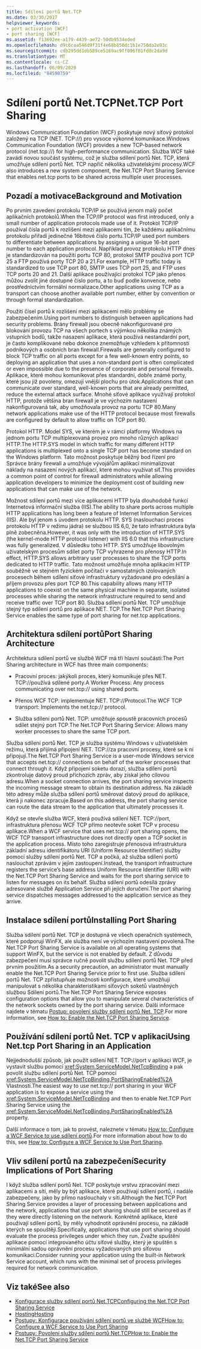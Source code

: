 ```yaml
---
title: Sdílení portů Net.TCP
ms.date: 03/30/2017
helpviewer_keywords:
- port activation [WCF]
- port sharing [WCF]
ms.assetid: f13692ee-a179-4439-ae72-50db9534eded
ms.openlocfilehash: d9c6caa546d9f31f4e68b850dc1b1e750da2e93c
ms.sourcegitcommit: cdb295dd1db589ce5169ac9ff096f01fd0c2da9d
ms.translationtype: MT
ms.contentlocale: cs-CZ
ms.lasthandoff: 06/09/2020
ms.locfileid: "84598759"
---
```

# <a name="nettcp-port-sharing"></a><span data-ttu-id="26b39-102">Sdílení portů Net.TCP</span><span class="sxs-lookup"><span data-stu-id="26b39-102">Net.TCP Port Sharing</span></span>
<span data-ttu-id="26b39-103">Windows Communication Foundation (WCF) poskytuje nový síťový protokol založený na TCP (NET. TCP://) pro vysoce výkonné komunikace.</span><span class="sxs-lookup"><span data-stu-id="26b39-103">Windows Communication Foundation (WCF) provides a new TCP-based network protocol (net.tcp://) for high-performance communication.</span></span> <span data-ttu-id="26b39-104">Služba WCF také zavádí novou součást systému, což je služba sdílení portů Net. TCP, která umožňuje sdílení portů Net. TCP napříč několika uživatelskými procesy.</span><span class="sxs-lookup"><span data-stu-id="26b39-104">WCF also introduces a new system component, the Net.TCP Port Sharing Service that enables net.tcp ports to be shared across multiple user processes.</span></span>  
  
## <a name="background-and-motivation"></a><span data-ttu-id="26b39-105">Pozadí a motivace</span><span class="sxs-lookup"><span data-stu-id="26b39-105">Background and Motivation</span></span>  
 <span data-ttu-id="26b39-106">Po prvním zavedení protokolu TCP/IP se používá jenom malý počet aplikačních protokolů.</span><span class="sxs-lookup"><span data-stu-id="26b39-106">When the TCP/IP protocol was first introduced, only a small number of application protocols made use of it.</span></span> <span data-ttu-id="26b39-107">Protokol TCP/IP používal čísla portů k rozlišení mezi aplikacemi tím, že každému aplikačnímu protokolu přiřadí jedinečné 16bitové číslo portu.</span><span class="sxs-lookup"><span data-stu-id="26b39-107">TCP/IP used port numbers to differentiate between applications by assigning a unique 16-bit port number to each application protocol.</span></span> <span data-ttu-id="26b39-108">Například provoz protokolu HTTP dnes je standardizován na použití portu TCP 80, protokol SMTP používá port TCP 25 a FTP používá porty TCP 20 a 21.</span><span class="sxs-lookup"><span data-stu-id="26b39-108">For example, HTTP traffic today is standardized to use TCP port 80, SMTP uses TCP port 25, and FTP uses TCP ports 20 and 21.</span></span> <span data-ttu-id="26b39-109">Další aplikace používající protokol TCP jako přenos můžou zvolit jiné dostupné číslo portu, a to buď podle konvence, nebo prostřednictvím formální normalizace.</span><span class="sxs-lookup"><span data-stu-id="26b39-109">Other applications using TCP as a transport can choose another available port number, either by convention or through formal standardization.</span></span>  
  
 <span data-ttu-id="26b39-110">Použití čísel portů k rozlišení mezi aplikacemi mělo problémy se zabezpečením.</span><span class="sxs-lookup"><span data-stu-id="26b39-110">Using port numbers to distinguish between applications had security problems.</span></span> <span data-ttu-id="26b39-111">Brány firewall jsou obecně nakonfigurované pro blokování provozu TCP na všech portech s výjimkou několika známých vstupních bodů, takže nasazení aplikace, která používá nestandardní port, je často komplikované nebo dokonce znemožňuje vzhledem k přítomnosti podnikových a osobních bran firewall.</span><span class="sxs-lookup"><span data-stu-id="26b39-111">Firewalls are generally configured to block TCP traffic on all ports except for a few well-known entry points, so deploying an application that uses a non-standard port is often complicated or even impossible due to the presence of corporate and personal firewalls.</span></span> <span data-ttu-id="26b39-112">Aplikace, které mohou komunikovat přes standardní, dobře známé porty, které jsou již povoleny, omezují vnější plochu pro útok.</span><span class="sxs-lookup"><span data-stu-id="26b39-112">Applications that can communicate over standard, well-known ports that are already permitted, reduce the external attack surface.</span></span> <span data-ttu-id="26b39-113">Mnohé síťové aplikace využívají protokol HTTP, protože většina bran firewall je ve výchozím nastavení nakonfigurovaná tak, aby umožňovala provoz na portu TCP 80.</span><span class="sxs-lookup"><span data-stu-id="26b39-113">Many network applications make use of the HTTP protocol because most firewalls are configured by default to allow traffic on TCP port 80.</span></span>  
  
 <span data-ttu-id="26b39-114">Protokol HTTP. Model SYS, ve kterém je v rámci platformy Windows na jednom portu TCP multiplexovaná provoz pro mnoho různých aplikací HTTP.</span><span class="sxs-lookup"><span data-stu-id="26b39-114">The HTTP.SYS model in which traffic for many different HTTP applications is multiplexed onto a single TCP port has become standard on the Windows platform.</span></span> <span data-ttu-id="26b39-115">Tato možnost poskytuje běžný bod řízení pro Správce brány firewall a umožňuje vývojářům aplikací minimalizovat náklady na nasazení nových aplikací, které mohou využívat síť.</span><span class="sxs-lookup"><span data-stu-id="26b39-115">This provides a common point of control for firewall administrators while allowing application developers to minimize the deployment cost of building new applications that can make use of the network.</span></span>  
  
 <span data-ttu-id="26b39-116">Možnost sdílení portů mezi více aplikacemi HTTP byla dlouhodobě funkcí Internetová informační služba (IIS).</span><span class="sxs-lookup"><span data-stu-id="26b39-116">The ability to share ports across multiple HTTP applications has long been a feature of Internet Information Services (IIS).</span></span> <span data-ttu-id="26b39-117">Ale byl jenom s úvodem protokolu HTTP. SYS (naslouchací proces protokolu HTTP v režimu jádra) se službou IIS 6,0, že tato infrastruktura byla plně zobecněna.</span><span class="sxs-lookup"><span data-stu-id="26b39-117">However, it was only with the introduction of HTTP.SYS (the kernel-mode HTTP protocol listener) with IIS 6.0 that this infrastructure was fully generalized.</span></span> <span data-ttu-id="26b39-118">V důsledku toho HTTP. SYS umožňuje libovolným uživatelským procesům sdílet porty TCP vyhrazené pro přenosy HTTP.</span><span class="sxs-lookup"><span data-stu-id="26b39-118">In effect, HTTP.SYS allows arbitrary user processes to share the TCP ports dedicated to HTTP traffic.</span></span> <span data-ttu-id="26b39-119">Tato možnost umožňuje mnoha aplikacím HTTP souběžně ve stejném fyzickém počítači v samostatných izolovaných procesech během sdílení síťové infrastruktury vyžadované pro odesílání a příjem provozu přes port TCP 80.</span><span class="sxs-lookup"><span data-stu-id="26b39-119">This capability allows many HTTP applications to coexist on the same physical machine in separate, isolated processes while sharing the network infrastructure required to send and receive traffic over TCP port 80.</span></span> <span data-ttu-id="26b39-120">Služba sdílení portů Net. TCP umožňuje stejný typ sdílení portů pro aplikace NET. TCP.</span><span class="sxs-lookup"><span data-stu-id="26b39-120">The Net.TCP Port Sharing Service enables the same type of port sharing for net.tcp applications.</span></span>  
  
## <a name="port-sharing-architecture"></a><span data-ttu-id="26b39-121">Architektura sdílení portů</span><span class="sxs-lookup"><span data-stu-id="26b39-121">Port Sharing Architecture</span></span>  
 <span data-ttu-id="26b39-122">Architektura sdílení portů ve službě WCF má tři hlavní součásti:</span><span class="sxs-lookup"><span data-stu-id="26b39-122">The Port Sharing architecture in WCF has three main components:</span></span>  
  
- <span data-ttu-id="26b39-123">Pracovní proces: jakýkoli proces, který komunikuje přes NET. TCP://používá sdílené porty.</span><span class="sxs-lookup"><span data-stu-id="26b39-123">A Worker Process: Any process communicating over net.tcp:// using shared ports.</span></span>  
  
- <span data-ttu-id="26b39-124">Přenos WCF TCP: implementuje NET. TCP://Protocol.</span><span class="sxs-lookup"><span data-stu-id="26b39-124">The WCF TCP transport: Implements the net.tcp:// protocol.</span></span>  
  
- <span data-ttu-id="26b39-125">Služba sdílení portů Net. TCP: umožňuje spoustě pracovních procesů sdílet stejný port TCP.</span><span class="sxs-lookup"><span data-stu-id="26b39-125">The Net.TCP Port Sharing Service: Allows many worker processes to share the same TCP port.</span></span>  
  
 <span data-ttu-id="26b39-126">Služba sdílení portů Net. TCP je služba systému Windows v uživatelském režimu, která přijímá připojení NET. TCP://za pracovní procesy, které se k ní připojují.</span><span class="sxs-lookup"><span data-stu-id="26b39-126">The Net.TCP Port Sharing Service is a user-mode Windows service that accepts net.tcp:// connections on behalf of the worker processes that connect through it.</span></span> <span data-ttu-id="26b39-127">Když připojení soketu dorazí, služba sdílení portů zkontroluje datový proud příchozích zpráv, aby získal jeho cílovou adresu.</span><span class="sxs-lookup"><span data-stu-id="26b39-127">When a socket connection arrives, the port sharing service inspects the incoming message stream to obtain its destination address.</span></span> <span data-ttu-id="26b39-128">Na základě této adresy může služba sdílení portů směrovat datový proud do aplikace, která ji nakonec zpracuje.</span><span class="sxs-lookup"><span data-stu-id="26b39-128">Based on this address, the port sharing service can route the data stream to the application that ultimately processes it.</span></span>  
  
 <span data-ttu-id="26b39-129">Když se otevře služba WCF, která používá sdílení NET. TCP://port, infrastruktura přenosu WCF TCP přímo neotevře soket TCP v procesu aplikace.</span><span class="sxs-lookup"><span data-stu-id="26b39-129">When a WCF service that uses net.tcp:// port sharing opens, the WCF TCP transport infrastructure does not directly open a TCP socket in the application process.</span></span> <span data-ttu-id="26b39-130">Místo toho zaregistruje přenosová infrastruktura základní adresu identifikátoru URI (Uniform Resource Identifier) služby pomocí služby sdílení portů Net. TCP a počká, až služba sdílení portů naslouchat zprávám v jejím zastoupení.</span><span class="sxs-lookup"><span data-stu-id="26b39-130">Instead, the transport infrastructure registers the service’s base address Uniform Resource Identifier (URI) with the Net.TCP Port Sharing Service and waits for the port sharing service to listen for messages on its behalf.</span></span>  <span data-ttu-id="26b39-131">Služba sdílení portů odesílá zprávy adresované službě Application Service při jejich doručení.</span><span class="sxs-lookup"><span data-stu-id="26b39-131">The port sharing service dispatches messages addressed to the application service as they arrive.</span></span>  
  
## <a name="installing-port-sharing"></a><span data-ttu-id="26b39-132">Instalace sdílení portů</span><span class="sxs-lookup"><span data-stu-id="26b39-132">Installing Port Sharing</span></span>  
 <span data-ttu-id="26b39-133">Služba sdílení portů Net. TCP je dostupná ve všech operačních systémech, které podporují WinFX, ale služba není ve výchozím nastavení povolená.</span><span class="sxs-lookup"><span data-stu-id="26b39-133">The Net.TCP Port Sharing Service is available on all operating systems that support WinFX, but the service is not enabled by default.</span></span> <span data-ttu-id="26b39-134">Z důvodu zabezpečení musí správce ručně povolit službu sdílení portů Net. TCP před prvním použitím.</span><span class="sxs-lookup"><span data-stu-id="26b39-134">As a security precaution, an administrator must manually enable the Net.TCP Port Sharing Service prior to first use.</span></span> <span data-ttu-id="26b39-135">Služba sdílení portů Net. TCP zpřístupňuje možnosti konfigurace, které umožňují manipulovat s několika charakteristikami síťových soketů vlastněných službou Sdílení portů.</span><span class="sxs-lookup"><span data-stu-id="26b39-135">The Net.TCP Port Sharing Service exposes configuration options that allow you to manipulate several characteristics of the network sockets owned by the port sharing service.</span></span> <span data-ttu-id="26b39-136">Další informace najdete v tématu [Postup: povolení služby sdílení portů Net. TCP](how-to-enable-the-net-tcp-port-sharing-service.md).</span><span class="sxs-lookup"><span data-stu-id="26b39-136">For more information, see [How to: Enable the Net.TCP Port Sharing Service](how-to-enable-the-net-tcp-port-sharing-service.md).</span></span>  
  
## <a name="using-nettcp-port-sharing-in-an-application"></a><span data-ttu-id="26b39-137">Používání sdílení portů Net. TCP v aplikaci</span><span class="sxs-lookup"><span data-stu-id="26b39-137">Using Net.tcp Port Sharing in an Application</span></span>  
 <span data-ttu-id="26b39-138">Nejjednodušší způsob, jak použít sdílení NET. TCP://port v aplikaci WCF, je vystavit službu pomocí <xref:System.ServiceModel.NetTcpBinding> a pak povolit službu sdílení portů Net. TCP pomocí <xref:System.ServiceModel.NetTcpBinding.PortSharingEnabled%2A> Vlastnosti.</span><span class="sxs-lookup"><span data-stu-id="26b39-138">The easiest way to use net.tcp:// port sharing in your WCF application is to expose a service using the <xref:System.ServiceModel.NetTcpBinding> and then to enable Net.TCP Port Sharing Service using the <xref:System.ServiceModel.NetTcpBinding.PortSharingEnabled%2A> property.</span></span>  
  
 <span data-ttu-id="26b39-139">Další informace o tom, jak to provést, naleznete v tématu [How to: Configure a WCF Service to use sdílení portů](how-to-configure-a-wcf-service-to-use-port-sharing.md).</span><span class="sxs-lookup"><span data-stu-id="26b39-139">For more information about how to do this, see [How to: Configure a WCF Service to Use Port Sharing](how-to-configure-a-wcf-service-to-use-port-sharing.md).</span></span>  
  
## <a name="security-implications-of-port-sharing"></a><span data-ttu-id="26b39-140">Vliv sdílení portů na zabezpečení</span><span class="sxs-lookup"><span data-stu-id="26b39-140">Security Implications of Port Sharing</span></span>  
 <span data-ttu-id="26b39-141">I když služba sdílení portů Net. TCP poskytuje vrstvu zpracování mezi aplikacemi a sítí, měly by být aplikace, které používají sdílení portů, i nadále zabezpečeny, jako by přímo naslouchaly v síti.</span><span class="sxs-lookup"><span data-stu-id="26b39-141">Although the Net.TCP Port Sharing Service provides a layer of processing between applications and the network, applications that use port sharing should still be secured as if they were directly listening on the network.</span></span> <span data-ttu-id="26b39-142">Konkrétně aplikace, které používají sdílení portů, by měly vyhodnotit oprávnění procesu, na základě kterých se spouštějí.</span><span class="sxs-lookup"><span data-stu-id="26b39-142">Specifically, applications that use port sharing should evaluate the process privileges under which they run.</span></span> <span data-ttu-id="26b39-143">Zvažte spuštění aplikace pomocí integrovaného účtu síťové služby, který je spuštěn s minimální sadou oprávnění procesu vyžadovaných pro síťovou komunikaci.</span><span class="sxs-lookup"><span data-stu-id="26b39-143">Consider running your application using the built-in Network Service account, which runs with the minimal set of process privileges required for network communication.</span></span>  
  
## <a name="see-also"></a><span data-ttu-id="26b39-144">Viz také</span><span class="sxs-lookup"><span data-stu-id="26b39-144">See also</span></span>

- [<span data-ttu-id="26b39-145">Konfigurace služby sdílení portů Net.TCP</span><span class="sxs-lookup"><span data-stu-id="26b39-145">Configuring the Net.TCP Port Sharing Service</span></span>](configuring-the-net-tcp-port-sharing-service.md)
- [<span data-ttu-id="26b39-146">Hosting</span><span class="sxs-lookup"><span data-stu-id="26b39-146">Hosting</span></span>](hosting.md)
- [<span data-ttu-id="26b39-147">Postupy: Konfigurace používání sdílení portů ve službě WCF</span><span class="sxs-lookup"><span data-stu-id="26b39-147">How to: Configure a WCF Service to Use Port Sharing</span></span>](how-to-configure-a-wcf-service-to-use-port-sharing.md)
- [<span data-ttu-id="26b39-148">Postupy: Povolení služby sdílení portů Net.TCP</span><span class="sxs-lookup"><span data-stu-id="26b39-148">How to: Enable the Net.TCP Port Sharing Service</span></span>](how-to-enable-the-net-tcp-port-sharing-service.md)
